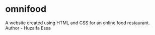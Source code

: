 # omnifood
A website created using HTML and CSS for an online food restaurant.
<br>
Author - Huzaifa Essa
